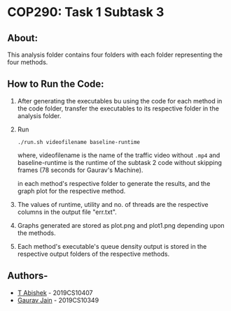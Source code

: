 # COP290: Task 1 Subtask 3

## About:
This analysis folder contains four folders with each folder representing the four methods.


## How to Run the Code:
1. After generating the executables bu using the code for each method in the code folder, transfer the executables to its respective folder in the analysis folder.
2. Run 
    ```
    ./run.sh videofilename baseline-runtime
    ```
    where, videofilename is the name of the traffic video without ```.mp4``` and baseline-runtime is the runtime of the subtask 2 code without skipping frames (78 seconds for Gaurav's Machine).

    in each method's respective folder to generate the results, and the graph plot for the respective method.
3.  The values of runtime, utility and no. of threads are the respective columns in the output file "err.txt".
4.  Graphs generated are stored as plot.png and plot1.png depending upon the methods.
5.  Each method's executable's queue density output is stored in the respective output folders of the respective methods.

## Authors-

* [T Abishek](https://github.com/abishek2188/) -   2019CS10407
* [Gaurav Jain](https://github.com/GAURAV-28)   -   2019CS10349

